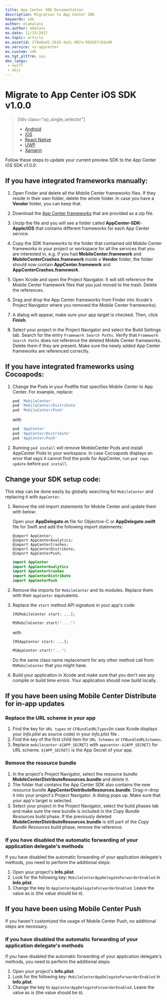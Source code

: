 ```yaml
---
title: App Center SDK Documentation
description: Migration to App Center SDK
keywords: sdk
author: elamalani
ms.author: emalani
ms.date: 11/15/2017
ms.topic: article
ms.assetid: 278e0ad2-2616-4a3c-907a-092b57c81e96
ms.service: vs-appcenter
ms.custom: sdk
ms.tgt_pltfrm: ios
dev_langs:  
 - swift
 - objc 
---
```


# Migrate to App Center iOS SDK v1.0.0

> [!div class="op_single_selector"]
> * [Android](android.md)
> * [iOS](ios.md)
> * [React Native](react-native.md)
> * [UWP](uwp.md)
> * [Xamarin](xamarin.md)

Follow these steps to update your current preview SDK to the App Center iOS SDK v1.0.0:

## If you have integrated frameworks manually:

1. Open Finder and delete all the Mobile Center frameworks files. If they reside in their own folder, delete the whole folder. In case you have a **Vendor** folder, you can keep that.
 
2. Download the [App Center frameworks](https://github.com/Microsoft/AppCenter-SDK-Apple/releases) that are provided as a zip file.

3. Unzip the file and you will see a folder called **AppCenter-SDK-Apple/iOS** that contains different frameworks for each App Center service.

4. Copy the SDK frameworks to the folder that contained old Mobile Center frameworks in your project or workspace for all the services that you are interested in, e.g. if you had **MobileCenter.framework** and **MobileCenterCrashes.framework** inside a **Vendor** folder, the folder should now contain **AppCenter.framework** and **AppCenterCrashes.framework**.

5. Open Xcode and open the Project Navigator. It will still reference the Mobile Center framework files that you just moved to the trash. Delete the references.

6. Drag and drop the App Center frameworks from Finder into Xcode's Project Navigator where you removed the Mobile Center frameworks).

7. A dialog will appear, make sure your app target is checked. Then, click **Finish**.

8. Select your project in the Project Navigator and select the Build Settings tab. Search for the entry `Framework Search Paths`. Verify that `Framework Search Paths` does not reference the deleted Mobile Center frameworks. Delete them if they are present. Make sure the newly added App Center frameworks are referenced correctly.

## If you have integrated frameworks using Cocoapods:

1. Change the Pods in your Podfile that specifies Mobile Center to App Center. For example, replace:

    ```ruby
    pod 'MobileCenter'
    pod 'MobileCenter/Distribute'
    pod 'MobileCenter/Push'
    ```
    
    with

    ```ruby
    pod 'AppCenter'
    pod 'AppCenter/Distribute'
    pod 'AppCenter/Push'
    ```

2. Running `pod install` will remove MobileCenter Pods and install AppCenter Pods to your workspace. In case Cocoapods displays an error that says it cannot find the pods for AppCenter, run `pod repo update` before `pod install`.

## Change your SDK setup code:

This step can be done easily by globally searching for `MobileCenter` and replacing it with `AppCenter`.

1. Remove the old import statements for Mobile Center and update them with below:

    Open your **AppDelegate.m** file for Objective-C or **AppDelegate.swift** file for Swift and add the following import statements:

    ```objc
    @import AppCenter;
    @import AppCenterAnalytics;
    @import AppCenterCrashes;
    @import AppCenterDistribute;
    @import AppCenterPush;
    ```
    ```swift
    import AppCenter
    import AppCenterAnalytics
    import AppCenterCrashes
    import AppCenterDistribute
    import AppCenterPush
    ```
    
2. Remove the imports for `MobileCenter` and its modules. Replace them with their `AppCenter` equivalents.
3. Replace the `start` method API signature in your app's code:
	
    ```objc
    [MSMobileCenter start: ...]; 
    ```
    ```swift
    MSMobileCenter.start("....")
    ```
    
    with
    
    ```objc
    [MSAppCenter start: ...];
    ```    
    ```swift
    MSAppCenter.start("...")
    ```

    Do the same class name replacement for any other method call from `MSMobileCenter` that you might have.

4. Build your application in Xcode and make sure that you don’t see any compile or build time errors. Your application should now build locally.

## If you have been using Mobile Center Distribute for in-app updates

### Replace the URL scheme in your app

1. Find the key for `URL types` or `CFBundleURLTypes`(in case Xcode displays your *Info.plist* as source code) in your *Info.plist* file .
2. Find the key of the first child item for `URL Schemes` or `CFBundleURLSchemes`.
3. Replace `mobilecenter-${APP_SECRET}` with `appcenter-${APP_SECRET}` for URL scheme. `${APP_SECRET}` is the App Secret of your app.

### Remove the resource bundle

1. In the project's Project Navigator, select the resource bundle **MobileCenterDistributeResources.bundle** and delete it.
2. The folder that contains the App Center SDK also contains the new resource bundle **AppCenterDistributeResources.bundle**. Drag-n-drop it into your project's Project Navigator. A dialog pops up. Make sure that your app's target is selected.
3. Select your project in the Project Navigator, select the build phases tab and make sure the new bundle is included in the *Copy Bundle Resources* build phase. If the previously deleted **MobileCenterDistributeResources.bundle** is still part of the *Copy Bundle Resources* build phase, remove the reference. 

### If you have disabled the automatic forwarding of your application delegate's methods

If you have disabled the automatic forwarding of your application delegate's methods, you need to perform the additional steps:

1. Open your project's **Info.plist**.
2. Look for the following key: `MobileCenterAppDelegateForwarderEnabled` in **Info.plist**.
3. Change the key to `AppCenterAppDelegateForwarderEnabled`. Leave the value as is (the value should be `0`).


## If you have been using Mobile Center Push

If you haven't customized the usage of Mobile Center Push, no additional steps are necessary.

### If you have disabled the automatic forwarding of your application delegate's methods

If you have disabled the automatic forwarding of your application delegate's methods, you need to perform the additional steps:

1. Open your project's **Info.plist**.
2. Look for the following key: `MobileCenterAppDelegateForwarderEnabled` in **Info.plist**.
3. Change the key to `AppCenterAppDelegateForwarderEnabled`. Leave the value as is (the value should be `0`).

